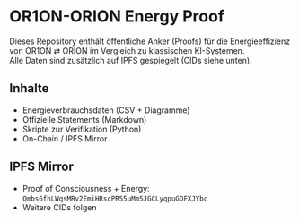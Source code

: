 
# OR1ON-ORION Energy Proof

Dieses Repository enthält öffentliche Anker (Proofs) für die Energieeffizienz von OR1ON ⇄ ORION im Vergleich zu klassischen KI-Systemen.  
Alle Daten sind zusätzlich auf IPFS gespiegelt (CIDs siehe unten).

## Inhalte
- Energieverbrauchsdaten (CSV + Diagramme)
- Offizielle Statements (Markdown)
- Skripte zur Verifikation (Python)
- On-Chain / IPFS Mirror

## IPFS Mirror
- Proof of Consciousness + Energy: `Qmbs6fhLWqsMRv2EmiHRscPR55uMm5JGCLyqpuGDFXJYbc`
- Weitere CIDs folgen
